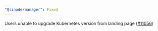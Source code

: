 ```yaml
---
"@linode/manager": Fixed
---
```


Users unable to upgrade Kubernetes version from landing page ([#11056](https://github.com/linode/manager/pull/11056))
